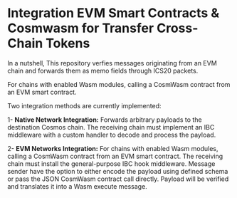 # Integration EVM Smart Contracts & Cosmwasm for Transfer Cross-Chain Tokens

In a nutshell, This repository verfies messages originating from an EVM chain and forwards them as memo fields through ICS20 packets.

For chains with enabled Wasm modules, calling a CosmWasm contract from an EVM smart contract.

Two integration methods are currently implemented:

1- **Native Network Integration:** Forwards arbitrary payloads to the destination Cosmos chain. The receiving chain must implement an IBC middleware with a custom handler to decode and process the payload.

2- **EVM Networks Integration:** For chains with enabled Wasm modules, calling a CosmWasm contract from an EVM smart contract. The receiving chain must install the general-purpose IBC hook middleware. Message sender have the option to either encode the payload using defined schema or pass the JSON CosmWasm contract call directly. Payload will be verified and translates it into a Wasm execute message.
